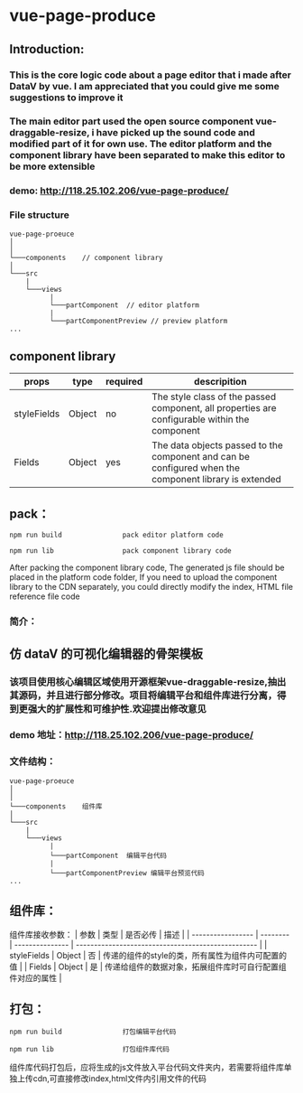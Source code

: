 # vue-page-produce

## Introduction:
### This is the core logic code about a page editor that  i made after DataV by vue. I am appreciated that you could give me some suggestions to improve it 

### The main editor part used the open source component vue-draggable-resize, i have picked up the sound code and modified part of it for own use. The editor platform and the component library have been separated to make this editor to be more extensible

### demo: http://118.25.102.206/vue-page-produce/


### File structure 

```
vue-page-proeuce
│    
│
└───components    // component library              
│
└───src
    |
    └───views
          |
          └───partComponent  // editor platform
          |
          └───partComponentPreview // preview platform
...
```

## component library
| props              | type     | required        | descripition                                               |
| ----------------- | -------- | --------------- | -------------------------------------------------- |
| styleFields       | Object   | no              | The style class of the passed component, all properties are configurable within the component  |
| Fields            | Object   | yes             | The data objects passed to the component and can be configured when the component library is extended |

## pack：
```
npm run build               pack editor platform code

npm run lib                 pack component library code
```
After packing the component library code, The generated js file should be placed in the platform code folder, If you need to upload the component library to the CDN separately, you could directly modify the index, HTML file reference file code

### 简介：

## 仿 dataV 的可视化编辑器的骨架模板
### 该项目使用核心编辑区域使用开源框架vue-draggable-resize,抽出其源码，并且进行部分修改。项目将编辑平台和组件库进行分离，得到更强大的扩展性和可维护性.欢迎提出修改意见

### demo 地址：http://118.25.102.206/vue-page-produce/


### 文件结构：

```
vue-page-proeuce
│    
│
└───components    组件库              
│
└───src
    |
    └───views
          |
          └───partComponent  编辑平台代码
          |
          └───partComponentPreview 编辑平台预览代码
...
```

## 组件库：
组件库接收参数：
| 参数              | 类型     | 是否必传        | 描述                                               |
| ----------------- | -------- | --------------- | -------------------------------------------------- |
| styleFields       | Object   | 否              | 传递的组件的style的类，所有属性为组件内可配置的值  |
| Fields            | Object   | 是              | 传递给组件的数据对象，拓展组件库时可自行配置组件对应的属性 |

## 打包：
```
npm run build               打包编辑平台代码

npm run lib                 打包组件库代码
```
组件库代码打包后，应将生成的js文件放入平台代码文件夹内，若需要将组件库单独上传cdn,可直接修改index,html文件内引用文件的代码



